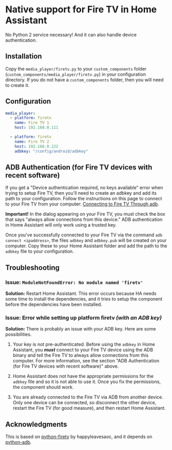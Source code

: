 # Native support for Fire TV in Home Assistant

No Python 2 service necessary!  And it can also handle device authentication.


## Installation

Copy the `media_player/firetv.py` to your `custom_components` folder (`custom_components/media_player/firetv.py`) in your configuration directory.  If you do not have a `custom_components` folder, then you will need to create it.  


## Configuration

```yaml
media_player:
  - platform: firetv
    name: Fire TV 1
    host: 192.168.0.111

  - platform: firetv
    name: Fire TV 2
    host: 192.168.0.222
    adbkey: "/config/android/adbkey"
```


## ADB Authentication (for Fire TV devices with recent software)

If you get a "Device authentication required, no keys available" error when trying to setup Fire TV, then you'll need to create an adbkey and add its path to your configuration.  Follow the instructions on this page to connect to your Fire TV from your computer: [Connecting to Fire TV Through adb](https://developer.amazon.com/zh/docs/fire-tv/connecting-adb-to-device.html).  

**Important!**  In the dialog appearing on your Fire TV, you must check the box that says "always allow connections from this device."  ADB authentication in Home Assistant will only work using a trusted key.

Once you've successfully connected to your Fire TV via the command `adb connect <ipaddress>`, the files `adbkey` and `adbkey.pub` will be created on your computer.  Copy these to your Home Assistant folder and add the path to the `adbkey` file to your configuration.  


## Troubleshooting

### Issue: `ModuleNotFoundError: No module named 'firetv'`

**Solution:** Restart Home Assistant.  This error occurs because HA needs some time to install the dependencies, and it tries to setup the component before the dependencies have been installed.  


### Issue: Error while setting up platform firetv *(with an ADB key)*

**Solution:** There is probably an issue with your ADB key.  Here are some possibilities.  

1. Your key is not pre-authenticated.  Before using the `adbkey` in Home Assistant, you _**must**_ connect to your Fire TV device using the ADB binary and tell the Fire TV to always allow connections from this computer.  For more information, see the section "ADB Authentication (for Fire TV devices with recent software)" above.

2. Home Assistant does not have the appropriate permissions for the `adbkey` file and so it is not able to use it.  Once you fix the permissions, the component should work.

3. You are already connected to the Fire TV via ADB from another device.  Only one device can be connected, so disconnect the other device, restart the Fire TV (for good measure), and then restart Home Assistant.  


## Acknowledgments

This is based on [python-firetv](https://github.com/happyleavesaoc/python-firetv) by happyleavesaoc, and it depends on [python-adb](https://github.com/google/python-adb).
